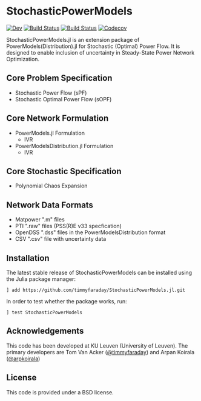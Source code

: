 # StochasticPowerModels

[![Dev](https://img.shields.io/badge/docs-dev-blue.svg)](https://timmyfaraday.github.io/StochasticPowerModels.jl/dev)
[![Build Status](https://travis-ci.com/timmyfaraday/StochasticPowerModels.jl.svg?branch=master)](https://travis-ci.com/timmyfaraday/StochasticPowerModels.jl)
[![Build Status](https://ci.appveyor.com/api/projects/status/github/timmyfaraday/StochasticPowerModels.jl?svg=true)](https://ci.appveyor.com/project/timmyfaraday/StochasticPowerModels-jl)
[![Codecov](https://codecov.io/gh/timmyfaraday/StochasticPowerModels.jl/branch/master/graph/badge.svg)](https://codecov.io/gh/timmyfaraday/StochasticPowerModels.jl)

StochasticPowerModels.jl is an extension package of PowerModels(Distribution).jl
for Stochastic (Optimal) Power Flow. It is designed to enable inclusion of 
uncertainty in Steady-State Power Network Optimization. 

## Core Problem Specification

- Stochastic Power Flow (sPF)
- Stochastic Optimal Power Flow (sOPF)

## Core Network Formulation

- PowerModels.jl Formulation
    - IVR
- PowerModelsDistribution.jl Formulation
    - IVR

## Core Stochastic Specification

- Polynomial Chaos Expansion

## Network Data Formats

- Matpower ".m" files
- PTI ".raw" files (PSS(R)E v33 specfication)
- OpenDSS ".dss" files in the PowerModelsDistribution format
- CSV ".csv" file with uncertainty data

## Installation

The latest stable release of StochasticPowerModels can be installed using the 
Julia package manager:

```
] add https://github.com/timmyfaraday/StochasticPowerModels.jl.git
```

In order to test whether the package works, run:

```
] test StochasticPowerModels
```

## Acknowledgements

This code has been developed at KU Leuven (University of Leuven). The primary
developers are Tom Van Acker ([@timmyfaraday](https://github.com/timmyfaraday))
and Arpan Koirala ([@arpkoirala](https://github.com/arpkoirala))

## License

This code is provided under a BSD license.